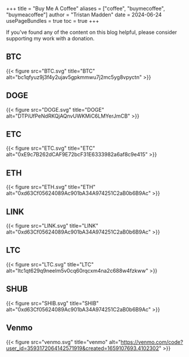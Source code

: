 +++
title = "Buy Me A Coffee"
aliases = ["coffee", "buymecoffee", "buymeacoffee"]
author = "Tristan Madden"
date = 2024-06-24
usePageBundles = true
toc = true
+++

If you've found any of the content on this blog helpful, please consider supporting my work with a donation.

## BTC
{{< figure src="BTC.svg" title="BTC" alt="bc1qfyuz9j3f4y2ujav5gpkmmwu7j2mc5yg8vpyctn" >}}
## DOGE
{{< figure src="DOGE.svg" title="DOGE" alt="DTPiUfPeNdRKQjAQnvUWKMiC6LMYerJmCB" >}}
## ETC
{{< figure src="ETC.svg" title="ETC" alt="0xE9c7B262dCAF9E72bcF31E6333982a6af8c9e415" >}}
## ETH
{{< figure src="ETH.svg" title="ETH" alt="0xd63Cf05624089Ac901bA34A974251C2aB0b6B9Ac" >}}
## LINK
{{< figure src="LINK.svg" title="LINK" alt="0xd63Cf05624089Ac901bA34A974251C2aB0b6B9Ac" >}}
## LTC
{{< figure src="LTC.svg" title="LTC" alt="ltc1qt629q9neelm5v0cq60rqcxm4na2c688w4fzkww" >}}
## SHUB
{{< figure src="SHIB.svg" title="SHIB" alt="0xd63Cf05624089Ac901bA34A974251C2aB0b6B9Ac" >}}
## Venmo
{{< figure src="venmo.svg" title="venmo" alt="https://venmo.com/code?user_id=3593172064142571919&created=1659107693.4102302" >}}

